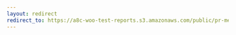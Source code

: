 ```yaml
---
layout: redirect
redirect_to: https://a8c-woo-test-reports.s3.amazonaws.com/public/pr-merge/38729/api/index.html
---
```

